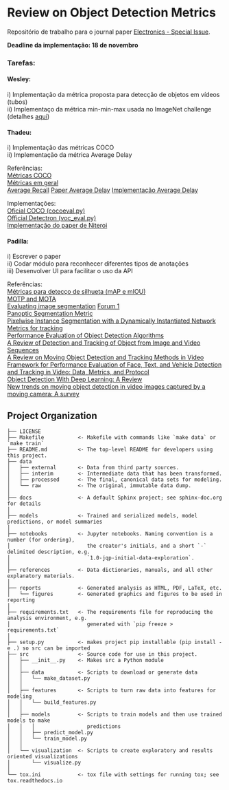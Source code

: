 Review on Object Detection Metrics
==============================

Repositório de trabalho para o journal paper [Electronics - Special Issue](https://www.mdpi.com/journal/electronics/special_issues/learning_based_detection).  

**Deadline da implementação: 18 de novembro**

### Tarefas:

#### Wesley:  

i) Implementação da métrica proposta para detecção de objetos em vídeos (tubos)  
ii) Implementaço da métrica min-min-max usada no ImageNet challenge (detalhes [aqui](https://www.kaggle.com/c/imagenet-object-localization-challenge/overview/evaluation))  

#### Thadeu:  

i) Implementação das métricas COCO  
ii) Implementação da métrica Average Delay  

Referências:  
[Métricas COCO](https://cocodataset.org/#detection-eval)  
[Métricas em geral](https://blog.zenggyu.com/en/post/2018-12-16/an-introduction-to-evaluation-metrics-for-object-detection/#fn3)  
[Average Recall](https://manalelaidouni.github.io/manalelaidouni.github.io/Evaluating-Object-Detection-Models-Guide-to-Performance-Metrics.html#average-recall-ar) 
[Paper Average Delay](https://arxiv.org/pdf/1908.06368.pdf)
[Implementação Average Delay](https://github.com/RalphMao/VMetrics)

Implementações:  
[Oficial COCO (cocoeval.py)](https://github.com/cocodataset/cocoapi/blob/master/PythonAPI/pycocotools/cocoeval.py)  
[Official Detectron (voc_eval.py)](https://github.com/facebookresearch/Detectron/blob/cbb0236dfdc17790658c146837215d2728e6fadd/detectron/datasets/voc_eval.py)  
[Implementação do paper de Niteroi](https://github.com/rafaelpadilla/Object-Detection-Metrics)  

#### Padilla:  

i) Escrever o paper  
ii) Codar módulo para reconhecer diferentes tipos de anotações  
iii) Desenvolver UI para facilitar o uso da API  

Referências:  
[Métricas para detecço de silhueta (mAP e mIOU)](https://www.youtube.com/watch?v=pDhCbYc0NBQ)  
[MOTP and MOTA](https://arxiv.org/pdf/2007.14863.pdf)  
[Evaluating image segmentation](https://www.jeremyjordan.me/evaluating-image-segmentation-models/) 
[Forum 1](https://stats.stackexchange.com/questions/462279/why-is-map-mean-average-precision-used-for-instance-segmentation-tasks)  
[Panoptic Segmentation Metric](https://openaccess.thecvf.com/content_CVPR_2019/papers/Kirillov_Panoptic_Segmentation_CVPR_2019_paper.pdf)  
[Pixelwise Instance Segmentation with a Dynamically Instantiated Network]()  
[Metrics for tracking](https://ieeexplore.ieee.org/stamp/stamp.jsp?arnumber=4479472&casa_token=qVqK8NIQsNYAAAAA:F0uihc_37NUlyDWny3Yvwowb7k5xSM9ZZa7g8W5kAHVs0fXovPxNfQxpWNgPWBezt0MueFqzGA&tag=1)  
[Performance Evaluation of Object Detection Algorithms](https://ieeexplore.ieee.org/stamp/stamp.jsp?arnumber=1048198&casa_token=7g5QwzVvBycAAAAA:3jQBF9mrWJ9OIYHO9O5gbvJme9q7nSNyRO7IJNJywuZCiliGOSkIiXpqrp6JiSpaHPv-fYnY3Q)  
[A Review of Detection and Tracking of Object from Image and Video Sequences](http://www.ripublication.com/ijcir17/ijcirv13n5_07.pdf)  
[A Review on Moving Object Detection and Tracking Methods in Video](https://acadpubl.eu/jsi/2018-118-16-17/articles/16/33.pdf)  
[Framework for Performance Evaluation of Face, Text, and Vehicle Detection and Tracking in Video: Data, Metrics, and Protocol](https://ieeexplore.ieee.org/stamp/stamp.jsp?arnumber=4479472&casa_token=qVqK8NIQsNYAAAAA:F0uihc_37NUlyDWny3Yvwowb7k5xSM9ZZa7g8W5kAHVs0fXovPxNfQxpWNgPWBezt0MueFqzGA&tag=1)  
[Object Detection With Deep Learning: A Review](https://ieeexplore.ieee.org/stamp/stamp.jsp?arnumber=8627998&casa_token=AQl_UN40niwAAAAA:yxPx_j_ul-lgCnon8F5FmHhRIkZJMNugSximoi6SHmLrG_W8l-UOb5YxvoTQ69HCdluwVJhrHQ)  
[New trends on moving object detection in video images captured by a moving camera: A survey]()  



Project Organization
------------

    ├── LICENSE
    ├── Makefile           <- Makefile with commands like `make data` or `make train`
    ├── README.md          <- The top-level README for developers using this project.
    ├── data
    │   ├── external       <- Data from third party sources.
    │   ├── interim        <- Intermediate data that has been transformed.
    │   ├── processed      <- The final, canonical data sets for modeling.
    │   └── raw            <- The original, immutable data dump.
    │
    ├── docs               <- A default Sphinx project; see sphinx-doc.org for details
    │
    ├── models             <- Trained and serialized models, model predictions, or model summaries
    │
    ├── notebooks          <- Jupyter notebooks. Naming convention is a number (for ordering),
    │                         the creator's initials, and a short `-` delimited description, e.g.
    │                         `1.0-jqp-initial-data-exploration`.
    │
    ├── references         <- Data dictionaries, manuals, and all other explanatory materials. 
    │
    ├── reports            <- Generated analysis as HTML, PDF, LaTeX, etc.
    │   └── figures        <- Generated graphics and figures to be used in reporting
    │
    ├── requirements.txt   <- The requirements file for reproducing the analysis environment, e.g.
    │                         generated with `pip freeze > requirements.txt`
    │
    ├── setup.py           <- makes project pip installable (pip install -e .) so src can be imported
    ├── src                <- Source code for use in this project.
    │   ├── __init__.py    <- Makes src a Python module
    │   │
    │   ├── data           <- Scripts to download or generate data
    │   │   └── make_dataset.py
    │   │
    │   ├── features       <- Scripts to turn raw data into features for modeling
    │   │   └── build_features.py
    │   │
    │   ├── models         <- Scripts to train models and then use trained models to make
    │   │   │                 predictions
    │   │   ├── predict_model.py
    │   │   └── train_model.py
    │   │
    │   └── visualization  <- Scripts to create exploratory and results oriented visualizations
    │       └── visualize.py
    │
    └── tox.ini            <- tox file with settings for running tox; see tox.readthedocs.io



